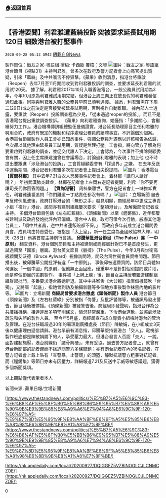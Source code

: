 ###  [:house:返回首頁](https://github.com/ourhimalayas/txt)
---

## 【香港要聞】利君雅遭藍絲投訴 突被要求延長試用期120日 細数港台被打壓事件
`2020-09-28 05:13 GM42` [轉載自GNews](https://gnews.org/zh-hant/388152/)

製作單位：戰友之家-粵語組
撰稿: 卡西歐
覆核：文粵
![]()![](https://s3.amazonaws.com/gnews-media-offload/wp-content/uploads/2020/09/28045256/%E5%9B%BE%E7%89%872-ok.jpg)圖片：戰友之家-粵語組
港台節目《視點31》主持利君雅，曾多次在政府及警方記者會上向高官提出質疑，引來「藍絲」及中共喉舌不停狙擊。《蘋果》收到消息，指港台將重啟（Reopen）去年7月至11月期間收到對利君雅投訴的調查，並要求延長利君雅的試用試120天。
     據了解，利君雅2017年10月入職香港電台，一般公務員試用期為3年，今年10月原為利君雅試用期完結，但港台上周三向正在放長假的利君雅發信通知此事。同期與利君雅入職的公務員早前已順利過渡。
     據悉，利君雅需在下周二(29日)或之前決定是否接受被延長試用期，否則視作自動離職。
     據內部人士透露，要重啟（Reopen）投訴調查極為少見，「從未遇過reopen的投訴」，而且不是香港電台提出重啟調查投訴。
    《蘋果》向利君雅查詢，她僅指：「多謝關心，會繼續努力工作」。港台機構傳訊組總監伍曼儀證實，港台延長助理節目主任利君雅的聘用合約，政府有既定的機制和程序處理公務員的續聘事宜，不評論個別個案。
     香港電台節目製作人員工會亦已知悉事件，強調公務員升遷應以評核報告為依歸，今次卻以其他理由延長員工試用期，質疑是無理打壓。工會指，將向管方了解為何要重啟對利君雅的調查，並促交代誰人下決定。工會認為，今次事件不排除與顧委會有關，因上任主席陳建強曾在會議場合，討論過利君雅的表現；加上他    也不時提出要跟進「涉及港台的投訴」，工會質疑顧委會有「踩過界」之嫌。
     在去年反送中運動期間，港台記者利君雅多次在記者會上提出尖銳提問。
![]()![](https://s3.amazonaws.com/gnews-media-offload/wp-content/uploads/2020/09/28045716/4-ok.png)圖片：香港電台
**【質問林鄭】**
其中去年7.21白衣人恐襲事件記者會上，着林鄭「講句人話好嗎？」
年初武漢肺炎肆虐，林鄭在記者會上左閃右避記者提問，利斥「你不要再讓司長代你回答問題。」
**【質詢港警】**
周梓樂離世，警方在記者會上一味推卸責任，利君雅連番追問「你們難道一丁點責任都沒有嗎？」
![]()![](https://s3.amazonaws.com/gnews-media-offload/wp-content/uploads/2020/09/28045201/5-34.png)圖片：立場新聞
自去年反修例風波後，政府打壓港台的「無形之手」越見明顯，商經局年中更成立專責小組「檢討」港台，民間亦有建制組織屢次要求「整頓港台」，及解僱部份記者或主持。
     多個港台節目包括《左右紅藍綠》、《頭條新聞》以至《鏗鏘集》，近年都屢被建制派及政府發炮批評內容偏頗。港台中人指，政府可借今次行動，威嚇其他港台員工，「順中共者昌，逆中共者連飯碗都不保。」
      而政府多年前成立港台顧問委員會，成員均由特首委任，被指是「太上皇」。新一任主席為全國政協林大輝，明天（28日）他將首度主持例行會議。
**邱騰華批港台節目（The Pulse）違「一中原則」**
     翻查資料，港台個別節目和主持被建制或商經局針對已不是首度發生，更試過鬧至「國家」層面。港台英文節目《脈搏》（The Pulse），今年3月與世衞高級顧問艾沃德（Bruce Aylward）視像訪問時，問及台灣世衞會員資格問題。節目播出後，被邱騰華公開批評有違「一中原則」。
     事後邱被連番質問，該節目具體如何違反「一個中國」的原則，但他無正面回應，僅重申不是針對個別提問或片段，而是整個節目的策劃製作。
     事件被「上綱上線」後，節目女主持唐若韞遭建制組織群起批鬥，多番要求港台將她辭退。其中中共喉舌《大公報》指唐借機鼓吹「台獨」，又將唐「起底」，指她曾到訪及拍攝新疆等多個地方事後製作抹黑內地的影片等。
![]()![](https://s3.amazonaws.com/gnews-media-offload/wp-content/uploads/2020/09/28045548/3-66.png)圖片：立場新聞
**商經局曾要求港台懲處《頭條新聞》製作人員**
     港台節目《頭條新聞》及《左右紅藍綠》分別被指「侮警」及批評警隊等，被通訊局發出警告，節目隨後被停播。《頭條新聞》被發警告後，商經局即發聲明，指港台作為公共廣播機構，接連違反多項守則條文，情況非常嚴重，下令港台道歉，並懲處涉及疏忽和失誤的製作人員。
     至今年5月底，商經局宣布成立專責小組檢討港台的管治及管理。在港台任職超過30年的署理副廣播處長（節目）陳敏娟，在小組成立3天後以健康理由遞信請辭。港台早前有消息指，邱騰華堅持要港台「交人」。電視部製作班底都是陳敏娟屬下的人，承受壓力最大。但港台發言人否認「交人」一說。
     面對建制施壓，港台前線仍「腰骨夠硬」，未有妥協。過去警方記者會上，就曾有港台新聞部的記者鍥而不捨追問警方多條問題；亦有港台記者在內的6名記者，在警方記者會上戴上貼有「查警暴，止警謊」的頭盔，靜默抗議警方粗暴對抗記者。而《鏗鏘集》等節目亦未有因壓力，詳細報道7.21及反送中示威等敏感議題，獲得多個新聞獎項。

以上觀點僅代表筆者本人

新聞來源: 蘋果日報/立場新聞

[https://www.thestandnews.com/politics/%E5%B7%A5%E6%9C%83-%E6%B8%AF%E5%8F%B0%E5%BB%B6%E9%95%B7%E5%88%A9%E5%90%9B%E9%9B%85%E8%A9%A6%E7%94%A8%E6%9C%9F-120-%E6%97%A5-%E9%87%8D%E5%95%9F%E8%AA%BF%E6%9F%A5%E5%85%B6%E8%A8%98%E6%8B%9B%E8%A1%A8%E7%8F%BE/](https://www.thestandnews.com/politics/%E5%B7%A5%E6%9C%83-%E6%B8%AF%E5%8F%B0%E5%BB%B6%E9%95%B7%E5%88%A9%E5%90%9B%E9%9B%85%E8%A9%A6%E7%94%A8%E6%9C%9F-120-%E6%97%A5-%E9%87%8D%E5%95%9F%E8%AA%BF%E6%9F%A5%E5%85%B6%E8%A8%98%E6%8B%9B%E8%A1%A8%E7%8F%BE/)

[https://hk.appledaily.com/local/20200927/DQIGGEZ5VZBINOGLCJLCNMCZOE/](https://hk.appledaily.com/local/20200927/DQIGGEZ5VZBINOGLCJLCNMCZOE/)

0
